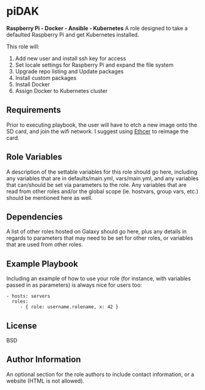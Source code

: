 piDAK
=========

**Raspberry Pi - Docker - Ansible - Kubernetes**
A role designed to take a defaulted Raspberry Pi and get Kubernetes installed.

This role will:
  1. Add new user and install ssh key for access
  2. Set locale settings for Raspberry Pi and expand the file system
  3. Upgrade repo listing and Update packages
  4. Install custom packages
  5. Install Docker
  6. Assign Docker to Kubernetes cluster

Requirements
------------

Prior to executing playbook, the user will have to etch a new image onto the SD card, and join the wifi network. I suggest using [Ethcer](www.etcher.io) to reimage the card.

Role Variables
--------------

A description of the settable variables for this role should go here, including any variables that are in defaults/main.yml, vars/main.yml, and any variables that can/should be set via parameters to the role. Any variables that are read from other roles and/or the global scope (ie. hostvars, group vars, etc.) should be mentioned here as well.

Dependencies
------------

A list of other roles hosted on Galaxy should go here, plus any details in regards to parameters that may need to be set for other roles, or variables that are used from other roles.

Example Playbook
----------------

Including an example of how to use your role (for instance, with variables passed in as parameters) is always nice for users too:

    - hosts: servers
      roles:
         - { role: username.rolename, x: 42 }

License
-------

BSD

Author Information
------------------

An optional section for the role authors to include contact information, or a website (HTML is not allowed).
